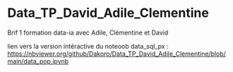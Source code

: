 # Data_TP_David_Adile_Clementine
Brif 1 formation data-ia avec Adile, Clémentine et David

lien vers la version intéractive du noteoob data_sql_px : https://nbviewer.org/github/Dakoro/Data_TP_David_Adile_Clementine/blob/main/data_pop.ipynb
